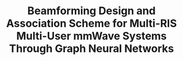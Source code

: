 ---
authors:
  - name: Mengbing Liu
    url: "https://liumengbing.com/"
  - name: Chongwen huang
    url: ""
  - name: Ahmed Alhammadi
    url: ""  
  - name:  Marco Di Renzo
    url: ""
  - name: Mérouane Debbah
    url: ""
  - name: Chau Yuen
    url: https://blogs.ntu.edu.sg/chau-yuen/
published_place: IEEE Transactions on Wireless Communication (TWC)
published_year: 2025
tags:
    - Reconfigurable intelligent surface
    - Graph Neural Network
paper_id: ""
title: Beamforming Design and Association Scheme for Multi-RIS Multi-User mmWave Systems Through Graph Neural Networks
slug: Beamforming-Design-and-Association-Scheme-for-Multi-RIS-Multi-User-mmWave-Systems-Through-Graph-Neural-Networks
bibtex:
  |-
    @article{liu2025beamforming,
      title={Beamforming Design and Association Scheme for Multi-RIS Multi-User mmWave Systems Through Graph Neural Networks},
      author={Liu, Mengbing and Huang, Chongwen and Alhammadi Ahmed and Di Renzo, Marco and Debbah, mérouane and Yuen, Chau},
      journal={IEEE Transaction on Wireless Communication (TWC)},
      year={2025}
    }
# homepage: https://ieeexplore.ieee.org/abstract/document/10278986
# links:
#   - name: arXiv
#     url: https://arxiv.org/pdf/2302.04183
#   - name: IEEE Xplore
#     url: https://ieeexplore.ieee.org/abstract/document/10278986
# og_image: /pubs/Robust-GSSLAM/overview.png
---